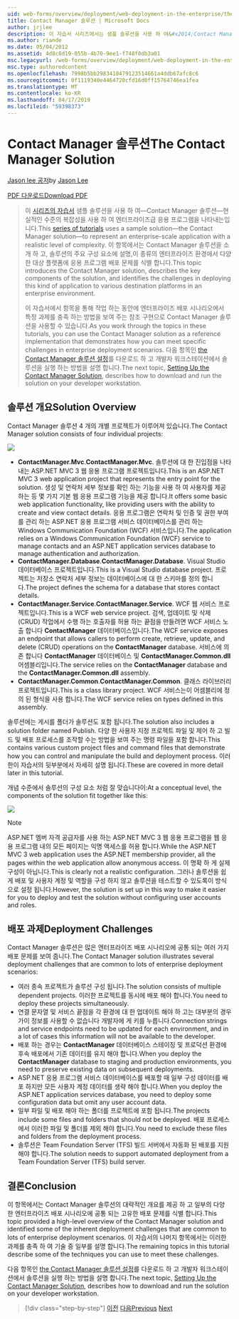```yaml
---
uid: web-forms/overview/deployment/web-deployment-in-the-enterprise/the-contact-manager-solution
title: Contact Manager 솔루션 | Microsoft Docs
author: jrjlee
description: 이 자습서 시리즈에서는 샘플 솔루션을 사용 하 여&#x2014;Contact Manager 솔루션&#x2014;현실적인 수준을 사용 하 여 엔터프라이즈급 응용 프로그램을 나타내는...
ms.author: riande
ms.date: 05/04/2012
ms.assetid: 4d8c8d19-055b-4b70-9ee1-f748f0db3a01
msc.legacyurl: /web-forms/overview/deployment/web-deployment-in-the-enterprise/the-contact-manager-solution
msc.type: authoredcontent
ms.openlocfilehash: 7998b5bb2983410479123514661a4ddb67afc8c6
ms.sourcegitcommit: 0f1119340e4464720cfd16d0ff15764746ea1fea
ms.translationtype: MT
ms.contentlocale: ko-KR
ms.lasthandoff: 04/17/2019
ms.locfileid: "59398373"
---
```

# <a name="the-contact-manager-solution"></a><span data-ttu-id="580aa-103">Contact Manager 솔루션</span><span class="sxs-lookup"><span data-stu-id="580aa-103">The Contact Manager Solution</span></span>

<span data-ttu-id="580aa-104">[Jason lee 공저](https://github.com/jrjlee)</span><span class="sxs-lookup"><span data-stu-id="580aa-104">by [Jason Lee](https://github.com/jrjlee)</span></span>

[<span data-ttu-id="580aa-105">PDF 다운로드</span><span class="sxs-lookup"><span data-stu-id="580aa-105">Download PDF</span></span>](https://msdnshared.blob.core.windows.net/media/MSDNBlogsFS/prod.evol.blogs.msdn.com/CommunityServer.Blogs.Components.WeblogFiles/00/00/00/63/56/8130.DeployingWebAppsInEnterpriseScenarios.pdf)

> <span data-ttu-id="580aa-106">이 [시리즈의 자습서](web-deployment-in-the-enterprise.md) 샘플 솔루션을 사용 하 여&#x2014;Contact Manager 솔루션&#x2014;현실적인 수준의 복잡성을 사용 하 여 엔터프라이즈급 응용 프로그램을 나타내는입니다.</span><span class="sxs-lookup"><span data-stu-id="580aa-106">This [series of tutorials](web-deployment-in-the-enterprise.md) uses a sample solution&#x2014;the Contact Manager solution&#x2014;to represent an enterprise-scale application with a realistic level of complexity.</span></span> <span data-ttu-id="580aa-107">이 항목에서는 Contact Manager 솔루션을 소개 하 고, 솔루션의 주요 구성 요소에 설명,이 종류의 엔터프라이즈 환경에서 다양 한 대상 플랫폼에 응용 프로그램 배포 문제를 식별 합니다.</span><span class="sxs-lookup"><span data-stu-id="580aa-107">This topic introduces the Contact Manager solution, describes the key components of the solution, and identifies the challenges in deploying this kind of application to various destination platforms in an enterprise environment.</span></span>
> 
> <span data-ttu-id="580aa-108">이 자습서에서 항목을 통해 작업 하는 동안에 엔터프라이즈 배포 시나리오에서 특정 과제를 충족 하는 방법을 보여 주는 참조 구현으로 Contact Manager 솔루션을 사용할 수 있습니다.</span><span class="sxs-lookup"><span data-stu-id="580aa-108">As you work through the topics in these tutorials, you can use the Contact Manager solution as a reference implementation that demonstrates how you can meet specific challenges in enterprise deployment scenarios.</span></span> <span data-ttu-id="580aa-109">다음 항목인 [the Contact Manager 솔루션 설정](setting-up-the-contact-manager-solution.md)를 다운로드 하 고 개발자 워크스테이션에서 솔루션을 실행 하는 방법을 설명 합니다.</span><span class="sxs-lookup"><span data-stu-id="580aa-109">The next topic, [Setting Up the Contact Manager Solution](setting-up-the-contact-manager-solution.md), describes how to download and run the solution on your developer workstation.</span></span>


## <a name="solution-overview"></a><span data-ttu-id="580aa-110">솔루션 개요</span><span class="sxs-lookup"><span data-stu-id="580aa-110">Solution Overview</span></span>

<span data-ttu-id="580aa-111">Contact Manager 솔루션 4 개의 개별 프로젝트가 이루어져 있습니다.</span><span class="sxs-lookup"><span data-stu-id="580aa-111">The Contact Manager solution consists of four individual projects:</span></span>

![](the-contact-manager-solution/_static/image1.png)

- <span data-ttu-id="580aa-112">**ContactManager.Mvc**.</span><span class="sxs-lookup"><span data-stu-id="580aa-112">**ContactManager.Mvc**.</span></span> <span data-ttu-id="580aa-113">솔루션에 대 한 진입점을 나타내는 ASP.NET MVC 3 웹 응용 프로그램 프로젝트입니다.</span><span class="sxs-lookup"><span data-stu-id="580aa-113">This is an ASP.NET MVC 3 web application project that represents the entry point for the solution.</span></span> <span data-ttu-id="580aa-114">생성 및 연락처 세부 정보를 확인 하는 기능을 사용 하 여 사용자를 제공 하는 등 몇 가지 기본 웹 응용 프로그램 기능을 제공 합니다.</span><span class="sxs-lookup"><span data-stu-id="580aa-114">It offers some basic web application functionality, like providing users with the ability to create and view contact details.</span></span> <span data-ttu-id="580aa-115">응용 프로그램은 연락처 및 인증 및 권한 부여를 관리 하는 ASP.NET 응용 프로그램 서비스 데이터베이스를 관리 하는 Windows Communication Foundation (WCF) 서비스입니다.</span><span class="sxs-lookup"><span data-stu-id="580aa-115">The application relies on a Windows Communication Foundation (WCF) service to manage contacts and an ASP.NET application services database to manage authentication and authorization.</span></span>
- <span data-ttu-id="580aa-116">**ContactManager.Database**.</span><span class="sxs-lookup"><span data-stu-id="580aa-116">**ContactManager.Database**.</span></span> <span data-ttu-id="580aa-117">Visual Studio 데이터베이스 프로젝트입니다.</span><span class="sxs-lookup"><span data-stu-id="580aa-117">This is a Visual Studio database project.</span></span> <span data-ttu-id="580aa-118">프로젝트는 저장소 연락처 세부 정보는 데이터베이스에 대 한 스키마를 정의 합니다.</span><span class="sxs-lookup"><span data-stu-id="580aa-118">The project defines the schema for a database that stores contact details.</span></span>
- <span data-ttu-id="580aa-119">**ContactManager.Service**.</span><span class="sxs-lookup"><span data-stu-id="580aa-119">**ContactManager.Service**.</span></span> <span data-ttu-id="580aa-120">WCF 웹 서비스 프로젝트입니다.</span><span class="sxs-lookup"><span data-stu-id="580aa-120">This is a WCF web service project.</span></span> <span data-ttu-id="580aa-121">검색, 업데이트 및 삭제 (CRUD) 작업에서 수행 하는 호출자를 허용 하는 끝점을 만들려면 WCF 서비스 노출 합니다 **ContactManager** 데이터베이스입니다.</span><span class="sxs-lookup"><span data-stu-id="580aa-121">The WCF service exposes an endpoint that allows callers to perform create, retrieve, update, and delete (CRUD) operations on the **ContactManager** database.</span></span> <span data-ttu-id="580aa-122">서비스에 의존 합니다 **ContactManager** 데이터베이스 및 **ContactManager.Common.dll** 어셈블리입니다.</span><span class="sxs-lookup"><span data-stu-id="580aa-122">The service relies on the **ContactManager** database and the **ContactManager.Common.dll** assembly.</span></span>
- <span data-ttu-id="580aa-123">**ContactManager.Common**.</span><span class="sxs-lookup"><span data-stu-id="580aa-123">**ContactManager.Common**.</span></span> <span data-ttu-id="580aa-124">클래스 라이브러리 프로젝트입니다.</span><span class="sxs-lookup"><span data-stu-id="580aa-124">This is a class library project.</span></span> <span data-ttu-id="580aa-125">WCF 서비스는이 어셈블리에 정의 된 형식을 사용 합니다.</span><span class="sxs-lookup"><span data-stu-id="580aa-125">The WCF service relies on types defined in this assembly.</span></span>

<span data-ttu-id="580aa-126">솔루션에는 게시를 폴더가 솔루션도 포함 됩니다.</span><span class="sxs-lookup"><span data-stu-id="580aa-126">The solution also includes a solution folder named Publish.</span></span> <span data-ttu-id="580aa-127">다양 한 사용자 지정 프로젝트 파일 및 제어 하 고 빌드 및 배포 프로세스를 조작할 수는 방법을 보여 주는 명령 파일을 포함 합니다.</span><span class="sxs-lookup"><span data-stu-id="580aa-127">This contains various custom project files and command files that demonstrate how you can control and manipulate the build and deployment process.</span></span> <span data-ttu-id="580aa-128">이러한이 자습서의 뒷부분에서 자세히 설명 됩니다.</span><span class="sxs-lookup"><span data-stu-id="580aa-128">These are covered in more detail later in this tutorial.</span></span>

<span data-ttu-id="580aa-129">개념 수준에서 솔루션의 구성 요소 처럼 잘 맞습니다이:</span><span class="sxs-lookup"><span data-stu-id="580aa-129">At a conceptual level, the components of the solution fit together like this:</span></span>

![](the-contact-manager-solution/_static/image2.png)

> [!NOTE]
> <span data-ttu-id="580aa-130">ASP.NET 멤버 자격 공급자를 사용 하는 ASP.NET MVC 3 웹 응용 프로그램을 웹 응용 프로그램 내의 모든 페이지는 익명 액세스를 허용 합니다.</span><span class="sxs-lookup"><span data-stu-id="580aa-130">While the ASP.NET MVC 3 web application uses the ASP.NET membership provider, all the pages within the web application allow anonymous access.</span></span> <span data-ttu-id="580aa-131">이 명확 하 게 실제 구성이 아닙니다.</span><span class="sxs-lookup"><span data-stu-id="580aa-131">This is clearly not a realistic configuration.</span></span> <span data-ttu-id="580aa-132">그러나 솔루션을 쉽게 배포 및 사용자 계정 및 역할을 구성 하지 않고 솔루션을 테스트할 수 있도록이 방식으로 설정 됩니다.</span><span class="sxs-lookup"><span data-stu-id="580aa-132">However, the solution is set up in this way to make it easier for you to deploy and test the solution without configuring user accounts and roles.</span></span>


## <a name="deployment-challenges"></a><span data-ttu-id="580aa-133">배포 과제</span><span class="sxs-lookup"><span data-stu-id="580aa-133">Deployment Challenges</span></span>

<span data-ttu-id="580aa-134">Contact Manager 솔루션은 많은 엔터프라이즈 배포 시나리오에 공통 되는 여러 가지 배포 문제를 보여 줍니다.</span><span class="sxs-lookup"><span data-stu-id="580aa-134">The Contact Manager solution illustrates several deployment challenges that are common to lots of enterprise deployment scenarios:</span></span>

- <span data-ttu-id="580aa-135">여러 종속 프로젝트가 솔루션 구성 됩니다.</span><span class="sxs-lookup"><span data-stu-id="580aa-135">The solution consists of multiple dependent projects.</span></span> <span data-ttu-id="580aa-136">이러한 프로젝트를 동시에 배포 해야 합니다.</span><span class="sxs-lookup"><span data-stu-id="580aa-136">You need to deploy these projects simultaneously.</span></span>
- <span data-ttu-id="580aa-137">연결 문자열 및 서비스 끝점을 각 환경에 대 한 업데이트 해야 하 고는 대부분의 경우가이 정보를 사용할 수 없습니다 개발자에 게 키를 누릅니다.</span><span class="sxs-lookup"><span data-stu-id="580aa-137">Connection strings and service endpoints need to be updated for each environment, and in a lot of cases this information will not be available to the developer.</span></span>
- <span data-ttu-id="580aa-138">배포 하는 경우는 **ContactManager** 데이터베이스 스테이징 및 프로덕션 환경에 후속 배포에서 기존 데이터를 유지 해야 합니다.</span><span class="sxs-lookup"><span data-stu-id="580aa-138">When you deploy the **ContactManager** database to staging and production environments, you need to preserve existing data on subsequent deployments.</span></span>
- <span data-ttu-id="580aa-139">ASP.NET 응용 프로그램 서비스 데이터베이스를 배포할 때 일부 구성 데이터를 배포 하지만 모든 사용자 계정 데이터를 생략 해야 합니다.</span><span class="sxs-lookup"><span data-stu-id="580aa-139">When you deploy the ASP.NET application services database, you need to deploy some configuration data but omit any user account data.</span></span>
- <span data-ttu-id="580aa-140">일부 파일 및 배포 해야 하는 폴더를 프로젝트에 포함 됩니다.</span><span class="sxs-lookup"><span data-stu-id="580aa-140">The projects include some files and folders that should not be deployed.</span></span> <span data-ttu-id="580aa-141">배포 프로세스에서 이러한 파일 및 폴더를 제외 해야 합니다.</span><span class="sxs-lookup"><span data-stu-id="580aa-141">You need to exclude these files and folders from the deployment process.</span></span>
- <span data-ttu-id="580aa-142">솔루션은 Team Foundation Server (TFS) 빌드 서버에서 자동화 된 배포를 지원 해야 합니다.</span><span class="sxs-lookup"><span data-stu-id="580aa-142">The solution needs to support automated deployment from a Team Foundation Server (TFS) build server.</span></span>

## <a name="conclusion"></a><span data-ttu-id="580aa-143">결론</span><span class="sxs-lookup"><span data-stu-id="580aa-143">Conclusion</span></span>

<span data-ttu-id="580aa-144">이 항목에서는 Contact Manager 솔루션의 대략적인 개요를 제공 하 고 일부의 다양 한 엔터프라이즈 배포 시나리오에 공통 되는 고유한 배포 문제를 식별 합니다.</span><span class="sxs-lookup"><span data-stu-id="580aa-144">This topic provided a high-level overview of the Contact Manager solution and identified some of the inherent deployment challenges that are common to lots of enterprise deployment scenarios.</span></span> <span data-ttu-id="580aa-145">이 자습서의 나머지 항목에서는 이러한 과제를 충족 하 여 기술 중 일부를 설명 합니다.</span><span class="sxs-lookup"><span data-stu-id="580aa-145">The remaining topics in this tutorial describe some of the techniques you can use to meet these challenges.</span></span>

<span data-ttu-id="580aa-146">다음 항목인 [the Contact Manager 솔루션 설정](setting-up-the-contact-manager-solution.md)를 다운로드 하 고 개발자 워크스테이션에서 솔루션을 실행 하는 방법을 설명 합니다.</span><span class="sxs-lookup"><span data-stu-id="580aa-146">The next topic, [Setting Up the Contact Manager Solution](setting-up-the-contact-manager-solution.md), describes how to download and run the solution on your developer workstation.</span></span>

> [!div class="step-by-step"]
> <span data-ttu-id="580aa-147">[이전](web-deployment-in-the-enterprise.md)
> [다음](setting-up-the-contact-manager-solution.md)</span><span class="sxs-lookup"><span data-stu-id="580aa-147">[Previous](web-deployment-in-the-enterprise.md)
[Next](setting-up-the-contact-manager-solution.md)</span></span>
